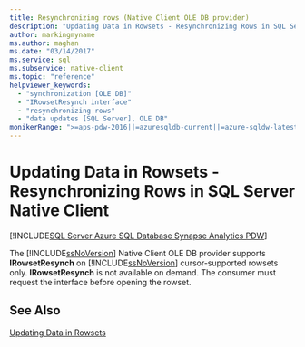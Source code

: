 ```yaml
---
title: Resynchronizing rows (Native Client OLE DB provider)
description: "Updating Data in Rowsets - Resynchronizing Rows in SQL Server Native Client"
author: markingmyname
ms.author: maghan
ms.date: "03/14/2017"
ms.service: sql
ms.subservice: native-client
ms.topic: "reference"
helpviewer_keywords:
  - "synchronization [OLE DB]"
  - "IRowsetResynch interface"
  - "resynchronizing rows"
  - "data updates [SQL Server], OLE DB"
monikerRange: ">=aps-pdw-2016||=azuresqldb-current||=azure-sqldw-latest||>=sql-server-2016||>=sql-server-linux-2017||=azuresqldb-mi-current"
---
```

# Updating Data in Rowsets - Resynchronizing Rows in SQL Server Native Client
[!INCLUDE[SQL Server Azure SQL Database Synapse Analytics PDW](../../includes/applies-to-version/sql-asdb-asdbmi-asa-pdw.md)]

  The [!INCLUDE[ssNoVersion](../../includes/ssnoversion-md.md)] Native Client OLE DB provider supports **IRowsetResynch** on [!INCLUDE[ssNoVersion](../../includes/ssnoversion-md.md)] cursor-supported rowsets only. **IRowsetResynch** is not available on demand. The consumer must request the interface before opening the rowset.  
  
## See Also  
 [Updating Data in Rowsets](../../relational-databases/native-client-ole-db-rowsets/updating-data-in-rowsets.md)  
  
  
